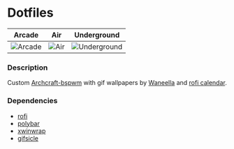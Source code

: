 # Dotfiles
|Arcade|Air|Underground|
|---|---|---|
|![Arcade](https://thumbs.gfycat.com/InsecureWarmheartedFrigatebird-max-1mb.gif)|![Air](https://thumbs.gfycat.com/NextSlimHochstettersfrog-max-1mb.gif)|![Underground](https://thumbs.gfycat.com/SeriousPoorCivet-max-1mb.gif)|
### Description
Custom [Archcraft-bspwm](https://github.com/archcraft-os/archcraft-bspwm) with gif wallpapers by [Waneella](https://waneella.tumblr.com/) and [rofi calendar](https://github.com/ghost-in-the-machine-86/rofi-calendar).
### Dependencies
* [rofi](https://github.com/davatorium/rofi)
* [polybar](https://github.com/polybar/polybar)
* [xwinwrap]()
* [gifsicle](https://github.com/kohler/gifsicle)